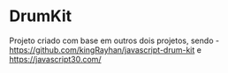 # DrumKit
Projeto criado com base em outros dois projetos, sendo - https://github.com/kingRayhan/javascript-drum-kit e https://javascript30.com/

